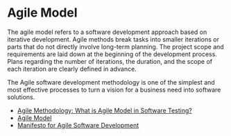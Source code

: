 # Agile Model

The agile model refers to a software development approach based on iterative development. Agile methods break tasks into smaller iterations or parts that do not directly involve long-term planning. The project scope and requirements are laid down at the beginning of the development process. Plans regarding the number of iterations, the duration, and the scope of each iteration are clearly defined in advance.

The Agile software development methodology is one of the simplest and most effective processes to turn a vision for a business need into software solutions.

- [Agile Methodology: What is Agile Model in Software Testing?](https://www.guru99.com/agile-scrum-extreme-testing.html)
- [Agile Model](https://www.javatpoint.com/software-engineering-agile-model)
- [Manifesto for Agile Software Development](https://agilemanifesto.org/)